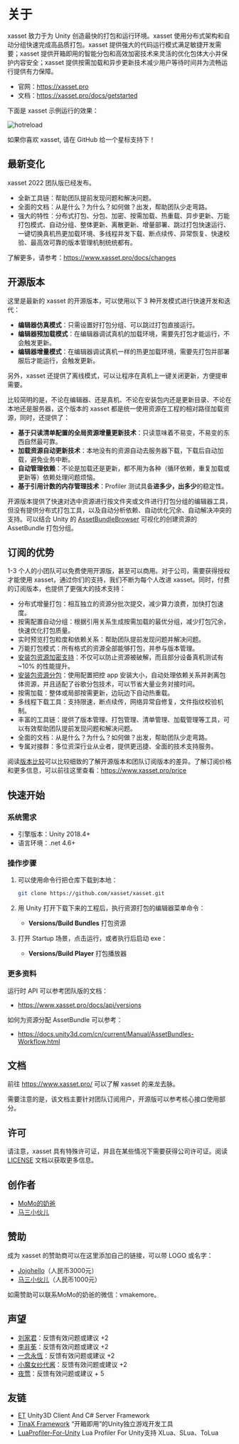 # 关于

xasset 致力于为 Unity 创造最快的打包和运行环境。xasset 使用分布式架构和自动分组快速完成高品质打包。xasset 提供强大的代码运行模式满足敏捷开发需要；xasset 提供开箱即用的智能分包和高效加密技术来灵活的优化包体大小并保护内容安全；xasset 提供按需加载和异步更新技术减少用户等待时间并为流畅运行提供有力保障。

- 官网：https://xasset.pro
- 文档：https://xasset.pro/docs/getstarted

下面是 xasset 示例运行的效果：

![hotreload](https://xasset.pro/img/hotreload.gif)

如果你喜欢 xasset, 请在 GitHub 给一个星标支持下！

## 最新变化

xasset 2022 团队版已经发布。

- 全新工具链：帮助团队提前发现问题和解决问题。
- 全面的文档：从是什么？为什么？如何做？出发，帮助团队少走弯路。
- 强大的特性：分布式打包、分包、加密、按需加载、热重载、异步更新、万能打包模式、自动分组、整体更新、离散更新、增量部署、跳过打包快速运行、一键切换真机热更加载环境、多线程并发下载、断点续传、异常恢复、快速校验、最高效可靠的版本管理机制统统都有。

了解更多，请参考：https://www.xasset.pro/docs/changes

## 开源版本

这里是最新的 xasset 的开源版本，可以使用以下 3 种开发模式进行快速开发和迭代：

- **编辑器仿真模式**：只需设置好打包分组、可以跳过打包直接运行。
- **编辑器预加载模式**：在编辑器调试真机的加载环境，需要先打包才能运行，不会触发更新。
- **编辑器增量模式**：在编辑器调试真机一样的热更加载环境，需要先打包并部署服后才能运行，会触发更新。

另外，xasset 还提供了离线模式，可以让程序在真机上一键关闭更新，方便提审需要。

比较简明的是，不论在编辑器、还是真机、不论在安装包内还是更新目录、不论在本地还是服务器，这个版本的 xasset 都是统一使用资源在工程的相对路径加载资源，同时，还提供了：

- **基于只读清单配置的全局资源增量更新技术**：只读意味着不易变，不易变的东西自然最可靠。
- **加载资源自动更新技术**：本地没有的资源自动去服务器下载，下载后自动加载，避免业务中断。
- **自动管理依赖**：不论是加载还是更新，都不用为各种（循环依赖，重复加载或更新等）依赖处理问题烦恼。
- **基于引用计数的内存管理技术**：Profiler 测试具备**进多少，出多少**的稳定性。

开源版本提供了快速对选中资源进行按文件夹或文件进行打包分组的编辑器工具，但没有提供分布式打包工具，以及自动分析依赖、自动优化冗余、自动解决冲突的支持。可以结合 Unity 的 [AssetBundleBrowser](https://github.com/Unity-Technologies/AssetBundles-Browser) 可视化的创建资源的 AssetBundle 打包分组。

## 订阅的优势

1-3 个人的小团队可以免费使用开源版，甚至可以商用。对于公司，需要获得授权才能使用 xasset，通过你们的支持，我们不断为每个人改进 xasset。同时，付费的订阅版本，也提供了更强大的技术支持：

- 分布式增量打包：相互独立的资源分批次提交，减少算力浪费，加快打包速度。
- 按需配置自动分组：根据引用关系生成按需加载的最优分组，减少打包冗余，快速优化打包质量。
- 实时预览打包粒度和依赖关系：帮助团队提前发现问题并解决问题。
- 万能打包模式：所有格式的资源全部能够打包，并参与版本管理。
- [安装包资源加密支持](https://www.xasset.pro/docs/binarymode)：不仅可以防止资源被破解，而且部分设备真机测试有 ~10% 的性能提升。
- [安装包资源分包](https://www.xasset.pro/docs/splitbuild)：使用配置把控 app 安装大小，自动处理依赖关系并剥离包体资源，并且适配了谷歌分包技术，可以节省大量业务对接时间。
- 按需加载：整体或局部按需更新，边玩边下自动热重载。
- 多线程下载工具：支持限速，断点续传，网络异常自修复，文件指纹校验机制。
- 丰富的工具链：提供了版本管理、打包管理、清单管理、加载管理等工具，可以有效帮助团队提前发现问题和解决问题。
- 全面的文档：从是什么？为什么？如何做？出发，帮助团队少走弯路。
- 专属对接群：多位资深行业从业者，提供更迅捷、全面的技术支持服务。 

阅读[版本比较](https://www.xasset.pro/compares)可以比较细致的了解开源版本和团队订阅版本的差异。了解订阅价格和更多信息，可以前往这里查看：https://www.xasset.pro/price

## 快速开始

### 系统需求

- 引擎版本：Unity 2018.4+
- 语言环境：.net 4.6+

### 操作步骤

1. 可以使用命令行把仓库下载到本地：
	```sh
	git clone https://github.com/xasset/xasset.git
	```

2. 用 Unity 打开下载下来的工程后，执行资源打包的编辑器菜单命令：

   - **Versions/Build Bundles** 打包资源

3. 打开 Startup 场景，点击运行，或者执行后启动 exe：

   - **Versions/Build Player** 打包播放器

### 更多资料

运行时 API 可以参考团队版的文档：

- https://www.xasset.pro/docs/api/versions

如何为资源分配 AssetBundle 可以参考：

- https://docs.unity3d.com/cn/current/Manual/AssetBundles-Workflow.html

## 文档

前往 https://www.xasset.pro/ 可以了解 xasset 的来龙去脉。

需要注意的是，该文档主要针对团队订阅用户，开源版可以参考核心接口使用部分。

## 许可

请注意，xasset 具有特殊许可证，并且在某些情况下需要获得公司许可证。阅读 [LICENSE](LICENSE.md) 文档以获取更多信息。

## 创作者

- [MoMo的奶爸](https://github.com/mmdnb)
- [马三小伙儿](https://github.com/XINCGer)

## 赞助

成为 xasset 的赞助商可以在这里添加自己的链接，可以带 LOGO 或名字：

- [Jojohello](https://www.zhihu.com/people/jojohello)（人民币3000元）
- [马三小伙儿](https://github.com/XINCGer)（人民币1000元）

如需赞助可以联系MoMo的奶爸的微信：vmakemore。

## 声望

- [刘家君](https://github.com/suixin567)：反馈有效问题或建议 +2
- [李非莬](https://github.com/wynnforthework)：反馈有效问题或建议 +2
- [一念永恆](https://github.com/putifeng)：反馈有效问题或建议 +2
- [小魔女纱代酱](https://github.com/DumoeDss)：反馈有效问题或建议 +2
- [夜莺](https://github.com/killop)：反馈有效问题或建议 + 5


## 友链

- [ET](https://github.com/egametang/ET) Unity3D Client And C# Server Framework
- [TinaX Framework](https://tinax.corala.space/) “开箱即用”的Unity独立游戏开发工具
- [LuaProfiler-For-Unity](https://github.com/ElPsyCongree/LuaProfiler-For-Unity) Lua Profiler For Unity支持 XLua、SLua、ToLua
